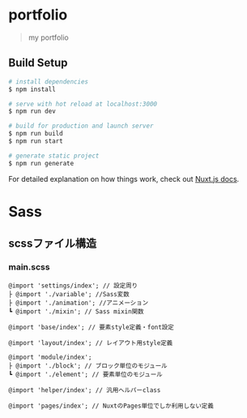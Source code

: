# portfolio

> my portfolio

## Build Setup

``` bash
# install dependencies
$ npm install

# serve with hot reload at localhost:3000
$ npm run dev

# build for production and launch server
$ npm run build
$ npm run start

# generate static project
$ npm run generate
```

For detailed explanation on how things work, check out [Nuxt.js docs](https://nuxtjs.org).


# Sass
## scssファイル構造
### main.scss
```
@import 'settings/index'; // 設定周り
├ @import './variable'; //Sass変数
├ @import './animation'; //アニメーション
┗ @import './mixin'; // Sass mixin関数

@import 'base/index'; // 要素style定義・font設定

@import 'layout/index'; // レイアウト用style定義

@import 'module/index';
├ @import './block'; // ブロック単位のモジュール
┗ @import './element'; // 要素単位のモジュール

@import 'helper/index'; // 汎用ヘルパーclass

@import 'pages/index'; // NuxtのPages単位でしか利用しない定義
```
